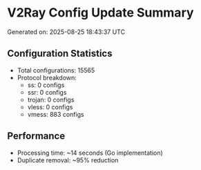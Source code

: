 # V2Ray Config Update Summary
Generated on: 2025-08-25 18:43:37 UTC

## Configuration Statistics
- Total configurations: 15565
- Protocol breakdown:
  - ss: 0 configs
  - ssr: 0 configs
  - trojan: 0 configs
  - vless: 0 configs
  - vmess: 883 configs

## Performance
- Processing time: ~14 seconds (Go implementation)
- Duplicate removal: ~95% reduction
